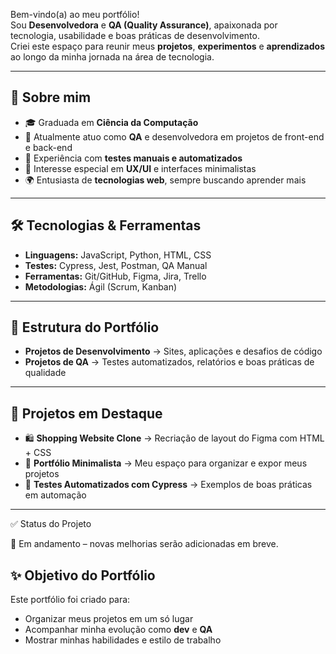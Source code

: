 Bem-vindo(a) ao meu portfólio!  
Sou **Desenvolvedora** e **QA (Quality Assurance)**, apaixonada por tecnologia, usabilidade e boas práticas de desenvolvimento.  
Criei este espaço para reunir meus **projetos**, **experimentos** e **aprendizados** ao longo da minha jornada na área de tecnologia.

---

## 🚀 Sobre mim
- 🎓 Graduada em **Ciência da Computação** 
- 💼 Atualmente atuo como **QA** e desenvolvedora em projetos de front-end e back-end  
- 🧪 Experiência com **testes manuais e automatizados**  
- 🎨 Interesse especial em **UX/UI** e interfaces minimalistas  
- 🌍 Entusiasta de **tecnologias web**, sempre buscando aprender mais  

---

## 🛠️ Tecnologias & Ferramentas
- **Linguagens:** JavaScript, Python, HTML, CSS  
- **Testes:** Cypress, Jest, Postman, QA Manual  
- **Ferramentas:** Git/GitHub, Figma, Jira, Trello  
- **Metodologias:** Ágil (Scrum, Kanban)  

---

## 📂 Estrutura do Portfólio
- **Projetos de Desenvolvimento** → Sites, aplicações e desafios de código  
- **Projetos de QA** → Testes automatizados, relatórios e boas práticas de qualidade  

---

## 📌 Projetos em Destaque
- 🛍️ **Shopping Website Clone** → Recriação de layout do Figma com HTML + CSS  
- 🎨 **Portfólio Minimalista** → Meu espaço para organizar e expor meus projetos  
- 🧪 **Testes Automatizados com Cypress** → Exemplos de boas práticas em automação  

---

✅ Status do Projeto

🔄 Em andamento – novas melhorias serão adicionadas em breve.

## ✨ Objetivo do Portfólio
Este portfólio foi criado para:
- Organizar meus projetos em um só lugar  
- Acompanhar minha evolução como **dev** e **QA**  
- Mostrar minhas habilidades e estilo de trabalho 
